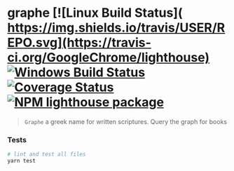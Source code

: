 # graphe [![Linux Build Status](	https://img.shields.io/travis/USER/REPO.svg](https://travis-ci.org/GoogleChrome/lighthouse) [![Windows Build Status](https://img.shields.io/appveyor/ci/paulirish/lighthouse/master.svg)](https://ci.appveyor.com/project/paulirish/lighthouse/branch/master) [![Coverage Status](https://img.shields.io/coveralls/GoogleChrome/lighthouse/master.svg)](https://coveralls.io/github/GoogleChrome/lighthouse?branch=master) [![NPM lighthouse package](https://img.shields.io/npm/v/lighthouse.svg)](https://npmjs.org/package/lighthouse)

> `Graphe` a greek name for written scriptures. Query the graph for books

### Tests

```sh
# lint and test all files
yarn test
```
